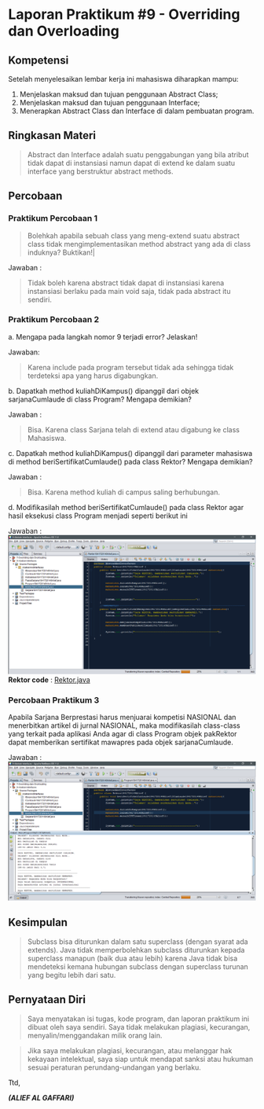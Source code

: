 # Laporan Praktikum #9 - Overriding dan Overloading

## Kompetensi
Setelah menyelesaikan lembar kerja ini mahasiswa diharapkan mampu:
1.	Menjelaskan maksud dan tujuan penggunaan Abstract Class;
2.	Menjelaskan maksud dan tujuan penggunaan Interface;
3.	Menerapkan Abstract Class dan Interface di dalam pembuatan program.

## Ringkasan Materi
>Abstract dan Interface adalah suatu penggabungan yang bila atribut tidak dapat di instansiasi namun dapat di extend ke dalam suatu interface yang berstruktur abstract methods.


## Percobaan

### Praktikum Percobaan 1
>Bolehkah	apabila	sebuah	class	yang	meng-extend	suatu	abstract	class	tidak mengimplementasikan method abstract yang ada di class induknya? Buktikan!|
 
Jawaban :
>Tidak boleh karena abstract tidak dapat di instansiasi karena instansiasi berlaku pada main void saja, tidak pada abstract itu sendiri.

### Praktikum Percobaan 2
a.	Mengapa pada langkah nomor 9 terjadi error? Jelaskan!

Jawaban: 
>Karena include pada program tersebut tidak ada sehingga tidak terdeteksi apa yang harus digabungkan.

b.	Dapatkah method kuliahDiKampus() dipanggil dari objek sarjanaCumlaude di class
Program? Mengapa demikian?

Jawaban : 
>Bisa. Karena class Sarjana telah di extend atau digabung ke class Mahasiswa.

c.	Dapatkah method kuliahDiKampus() dipanggil dari parameter mahasiswa di method
beriSertifikatCumlaude() pada class Rektor? Mengapa demikian?

Jawaban : 
>Bisa. Karena method kuliah di campus saling berhubungan.

d.	Modifikasilah method beriSertifikatCumlaude() pada class Rektor agar hasil eksekusi class Program menjadi seperti berikut ini

Jawaban : 
![screenshot](img9/percobaan2/percobaan2.png)
**Rektor code** : 
[Rektor.java](../../src/9_Abstract_Class_dan_Interface/cobainterface/Rektor1841720149Alief.java)

### Percobaan Praktikum 3
Apabila Sarjana Berprestasi harus menjuarai kompetisi NASIONAL dan menerbitkan artikel di jurnal NASIONAL, maka modifikasilah class-class yang terkait pada aplikasi Anda agar di class Program objek pakRektor dapat memberikan sertifikat mawapres pada objek sarjanaCumlaude.
 
Jawaban : ![screenshot](img9/percobaan3/percobaan3.png)

## Kesimpulan

>Subclass bisa diturunkan dalam satu superclass (dengan syarat ada extends). Java tidak memperbolehkan subclass diturunkan kepada superclass manapun (baik dua atau lebih) karena Java tidak bisa mendeteksi kemana hubungan subclass dengan superclass turunan yang begitu lebih dari satu.

## Pernyataan Diri

>Saya menyatakan isi tugas, kode program, dan laporan praktikum ini dibuat oleh saya sendiri. Saya tidak melakukan plagiasi, kecurangan, menyalin/menggandakan milik orang lain.

>Jika saya melakukan plagiasi, kecurangan, atau melanggar hak kekayaan intelektual, saya siap untuk mendapat sanksi atau hukuman sesuai peraturan perundang-undangan yang berlaku.

Ttd,

***(ALIEF AL GAFFARI)***
